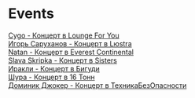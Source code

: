 # Events
<a href="https://onparty.app/moscow/lounge-for-you/cygo-08032025/" target="_blank">Cygo - Концерт в Lounge For You</a><br>
		<a href="https://onparty.app/moscow/lyustra/igor-sarukhanov-23032025/" target="_blank">Игорь Саруханов - Концерт в Lюstra</a><br>
		<a href="https://onparty.app/moscow/everest-continental/natan-08032025/" target="_blank">Natan - Концерт в Everest Continental</a><br>
		<a href="https://onparty.app/moscow/sisters/slava-skripka-08032025/" target="_blank">Slava Skripka - Концерт в Sisters</a><br>
		<a href="https://onparty.app/moscow/bigudi/irakli-15032025/" target="_blank">Иракли - Концерт в Бигуди</a><br>
		<a href="https://onparty.app/moscow/16-tons/shura-09032025/" target="_blank">Шура - Концерт в 16 Тонн</a><br>
		<a href="https://onparty.app/moscow/texnikabezopasnosti/dominick-jocker-08032025/" target="_blank">Доминик Джокер - Концерт в ТехникаБезОпасности</a><br>
		